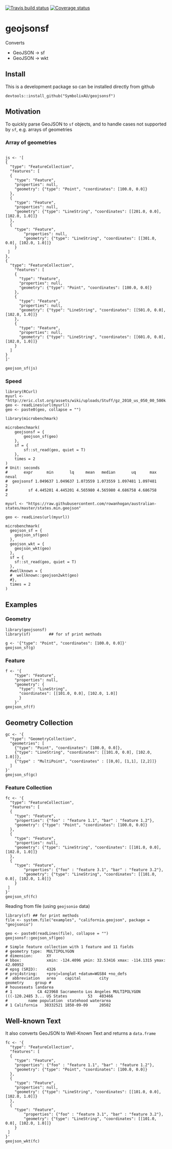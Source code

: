 
[![Travis build status](https://travis-ci.org/SymbolixAU/geojsonsf.svg?branch=master)](https://travis-ci.org/SymbolixAU/geojsonsf)
[![Coverage status](https://codecov.io/gh/SymbolixAU/geojsonsf/branch/master/graph/badge.svg)](https://codecov.io/github/SymbolixAU/geojsonsf?branch=master)

# geojsonsf

Converts 

- GeoJSON -> sf
- GeoJSON -> wkt


## Install

This is a development package so can be installed directly from github

```
devtools::install_github("SymbolixAU/geojsonsf")
```

## Motivation

To quickly parse GeoJSON to `sf` objects, and to handle cases not supported by `sf`, e.g. arrays of geometries

### Array of geometries

```{r}

js <- '[
{
  "type": "FeatureCollection",
  "features": [
  {
    "type": "Feature",
    "properties": null,
    "geometry": {"type": "Point", "coordinates": [100.0, 0.0]}
  },
  {
    "type": "Feature",
    "properties": null,
    "geometry": {"type": "LineString", "coordinates": [[201.0, 0.0], [102.0, 1.0]]}
  },
  {
    "type": "Feature",
	    "properties": null,
	    "geometry": {"type": "LineString", "coordinates": [[301.0, 0.0], [102.0, 1.0]]}
	}
 ]
},
{
  "type": "FeatureCollection",
	"features": [
	{
	  "type": "Feature",
	  "properties": null,
	  "geometry": {"type": "Point", "coordinates": [100.0, 0.0]}
	},
	{
	  "type": "Feature",
	  "properties": null,
	  "geometry": {"type": "LineString", "coordinates": [[501.0, 0.0], [102.0, 1.0]]}
	},
	{
	  "type": "Feature",
	  "properties": null,
	  "geometry": {"type": "LineString", "coordinates": [[601.0, 0.0], [102.0, 1.0]]}
	}
  ]
}
]'

geojson_sf(js)

```

### Speed

```
library(RCurl)
myurl <- "http://eric.clst.org/assets/wiki/uploads/Stuff/gz_2010_us_050_00_500k.json"
geo <- readLines(url(myurl))
geo <- paste0(geo, collapse = "")

library(microbenchmark)

microbenchmark(
	geojsonsf = {
		geojson_sf(geo)
	},
	sf = {
		sf::st_read(geo, quiet = T)
	},
	times = 2
)
# Unit: seconds
#       expr      min       lq     mean   median       uq      max neval
#  geojsonsf 1.049637 1.049637 1.073559 1.073559 1.097481 1.097481     2
#         sf 4.445201 4.445201 4.565980 4.565980 4.686758 4.686758     2

myurl <- "https://raw.githubusercontent.com/rowanhogan/australian-states/master/states.min.geojson"

geo <- readLines(url(myurl))

microbenchmark(
  geojson_sf = {
    geojson_sf(geo)
  },
  geojson_wkt = {
    geojson_wkt(geo)
  },
  sf = {
    sf::st_read(geo, quiet = T)
  },
  #wellknown = {
  #  wellknown::geojson2wkt(geo)
  #},
  times = 2
)

```

## Examples

### Geometry
```{r}
library(geojsonsf)
library(sf)        ## for sf print methods

g <- '{"type": "Point", "coordinates": [100.0, 0.0]}'
geojson_sf(g)
```

### Feature
```{r}
f <- '{
	"type": "Feature",
	"properties": null,
	"geometry": {
	  "type": "LineString", 
	  "coordinates": [[101.0, 0.0], [102.0, 1.0]]
	  }
	}'
geojson_sf(f)
```


## Geometry Collection

```{r}
gc <- '{
  "type": "GeometryCollection",
  "geometries": [
    {"type": "Point", "coordinates": [100.0, 0.0]},
    {"type": "LineString", "coordinates": [[101.0, 0.0], [102.0, 1.0]]},
    {"type" : "MultiPoint", "coordinates" : [[0,0], [1,1], [2,2]]}
  ]
}'
geojson_sf(gc)
```

### Feature Collection

```{r}
fc <- '{
  "type": "FeatureCollection",
  "features": [
  {
    "type": "Feature",
    "properties": {"foo" : "feature 1.1", "bar" : "feature 1.2"},
    "geometry": {"type": "Point", "coordinates": [100.0, 0.0]}
  },
  {
    "type": "Feature",
    "properties": null,
    "geometry": {"type": "LineString", "coordinates": [[101.0, 0.0], [102.0, 1.0]]}
  },
  {
    "type": "Feature",
	    "properties": {"foo" : "feature 3.1", "bar" : "feature 3.2"},
	    "geometry": {"type": "LineString", "coordinates": [[101.0, 0.0], [102.0, 1.0]]}
	}
 ]
}'
geojson_sf(fc)
```

Reading from file (using `geojsonio` data)

```
library(sf) ## for print methods
file <- system.file("examples", "california.geojson", package = "geojsonio")

geo <- paste0(readLines(file), collapse = "")
geojsonsf::geojson_sf(geo)

# Simple feature collection with 1 feature and 11 fields
# geometry type:  MULTIPOLYGON
# dimension:      XY
# bbox:           xmin: -124.4096 ymin: 32.53416 xmax: -114.1315 ymax: 42.00952
# epsg (SRID):    4326
# proj4string:    +proj=longlat +datum=WGS84 +no_defs
#  abbreviation   area    capital        city                       geometry     group # 
# houseseats landarea
# 1           CA 423968 Sacramento Los Angeles MULTIPOLYGON (((-120.2485 3... US States         53   403466
#         name population  statehood waterarea
# 1 California   38332521 1850-09-09     20502

```
## Well-known Text

It also converts GeoJSON to Well-Known Text and returns a `data.frame`


```
fc <- '{
  "type": "FeatureCollection",
  "features": [
  {
    "type": "Feature",
    "properties": {"foo" : "feature 1.1", "bar" : "feature 1.2"},
    "geometry": {"type": "Point", "coordinates": [100.0, 0.0]}
  },
  {
    "type": "Feature",
    "properties": null,
    "geometry": {"type": "LineString", "coordinates": [[101.0, 0.0], [102.0, 1.0]]}
  },
  {
    "type": "Feature",
	    "properties": {"foo" : "feature 3.1", "bar" : "feature 3.2"},
	    "geometry": {"type": "LineString", "coordinates": [[101.0, 0.0], [102.0, 1.0]]}
	}
 ]
}'
geojson_wkt(fc)
```


